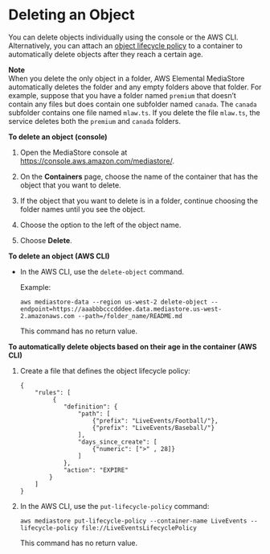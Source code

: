 # Deleting an Object<a name="objects-delete"></a>

You can delete objects individually using the console or the AWS CLI\. Alternatively, you can attach an [object lifecycle policy](policies-object-lifecycle.md) to a container to automatically delete objects after they reach a certain age\.

**Note**  
When you delete the only object in a folder, AWS Elemental MediaStore automatically deletes the folder and any empty folders above that folder\. For example, suppose that you have a folder named `premium` that doesn’t contain any files but does contain one subfolder named `canada`\. The `canada` subfolder contains one file named `mlaw.ts`\. If you delete the file `mlaw.ts`, the service deletes both the `premium` and `canada` folders\. 

**To delete an object \(console\)**

1. Open the MediaStore console at [https://console\.aws\.amazon\.com/mediastore/](https://console.aws.amazon.com/mediastore/)\.

1. On the **Containers** page, choose the name of the container that has the object that you want to delete\.

1. If the object that you want to delete is in a folder, continue choosing the folder names until you see the object\.

1. Choose the option to the left of the object name\.

1.  Choose **Delete**\.

**To delete an object \(AWS CLI\)**
+ In the AWS CLI, use the `delete-object` command\.

  Example:

  ```
  aws mediastore-data --region us-west-2 delete-object --endpoint=https://aaabbbcccdddee.data.mediastore.us-west-2.amazonaws.com --path=/folder_name/README.md
  ```

  This command has no return value\.

**To automatically delete objects based on their age in the container \(AWS CLI\)**

1. Create a file that defines the object lifecycle policy:

   ```
   {        
       "rules": [
            {
               "definition": {
                   "path": [ 
                       {"prefix": "LiveEvents/Football/"}, 
                       {"prefix": "LiveEvents/Baseball/"}
                   ],
                   "days_since_create": [
                       {"numeric": [">" , 28]}
                   ]
               },
               "action": "EXPIRE"
           }
       ]
   }
   ```

1. In the AWS CLI, use the `put-lifecycle-policy` command:

   ```
   aws mediastore put-lifecycle-policy --container-name LiveEvents --lifecycle-policy file://LiveEventsLifecyclePolicy
   ```

   This command has no return value\.